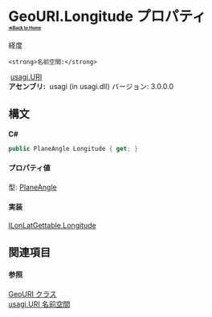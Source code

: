 # GeoURI.Longitude プロパティ <div style="font-size:30%"><a href="https://github.com/usagi/usagi.cs/blob/master/docs/Home.md">≪Back to Home</a></div> 

経度


    <strong>名前空間:</strong>
&nbsp;<a href="N_usagi_URI.md">usagi.URI</a><br /><strong>アセンブリ:</strong>
&nbsp;usagi (in usagi.dll) バージョン: 3.0.0.0

## 構文

**C#**<br />
``` C#
public PlaneAngle Longitude { get; }
```


#### プロパティ値
型: <a href="T_usagi_Quantity_PlaneAngle.md">PlaneAngle</a>

#### 実装
<a href="P_usagi_Quantity_GeoLocation_ILonLatGettable_Longitude.md">ILonLatGettable.Longitude</a><br />

## 関連項目


#### 参照
<a href="T_usagi_URI_GeoURI.md">GeoURI クラス</a><br /><a href="N_usagi_URI.md">usagi.URI 名前空間</a><br />